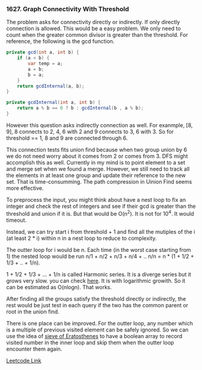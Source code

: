 ### 1627. Graph Connectivity With Threshold

The problem asks for connectivity directly or indirectly. 
If only directly connection is allowed. This would be a easy problem. We only need to count when the greater common divisor is greater than the threshold. For reference, the following is the gcd function.

```java
private gcd(int a, int b) {
    if (a < b) {
        var temp = a;
        a = b;
        b = a;
    }
    return gcdInternal(a, b);
}

private gcdInternal(int a, int b) {
    return a % b == 0 ? b : gcdInternal(b , a % b);
}
```

However this question asks indirectly connection as well. For exanmple, [8, 9], 8 connects to 2, 4, 6 with 2 and 9 connects to 3, 6 with 3. So for threshold == 1, 8 and 9 are connected through 6.

This connection tests fits union find because when two group union by 6 we do not need worry about it comes from 2 or comes from 3. DFS might accomplish this as well. Currently in my mind is to point element to a set and merge set when we found a merge. However, we still need to track all the elements in at least one group and update their reference to the new set. That is time-consumming. The path compression in Uinion Find seems more effective.

To preprocess the input, you might think about have a nest loop to fix an integer and check the rest of integers and see if their gcd is greater than the threshold and union if it is. But that would be O(n<sup>2</sup>). It is not for 10<sup>4</sup>. It would timeout.

Instead, we can try start  i from threshold + 1 and find all the mutiples of the i (at least 2 * i) within n in a nest loop to reduce to complexity.

The outter loop for i would be n. Each time (in the worst case starting from 1) the nested loop would be run 
n/1 + n/2 + n/3 + n/4 + .. n/n = n * (1 + 1/2 + 1/3 + .. + 1/n).

1 + 1/2 + 1/3 + ... + 1/n is called Harmonic series. It is a diverge series but it grows very slow. you can check [here](https://en.wikipedia.org/wiki/Harmonic_series_(mathematics)#Partial_sums). It is with logarithmic growith. So it can be estimated as O(nlogn). That works.

After finding all the groups satisfy the threshold directly or indirectly, the rest would be just test in each query if the two has the common parent or root in the union find.

There is one place can be improved. For the outter loop, any number which is a multiple of previous visited element can be safely ignored. So we can use the idea of [sieve of Eratosthenes](https://en.wikipedia.org/wiki/Sieve_of_Eratosthenes) to have a boolean array to record visited number in the inner loop and skip them when the outter loop encounter them again.


[Leetcode Link](https://leetcode.com/problems/graph-connectivity-with-threshold/)